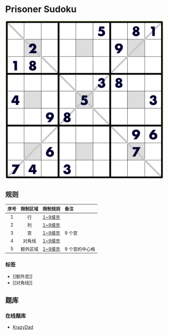 # Prisoner Sudoku

![题](../../../../../images/sudoku/PrisonerSudoku.png)

## 规则

| 序号  | 限制区域 | 限制规则    | 备注       |
|:---:|:----:|:--------|:---------|
|  1  |  行   | [1~9填充] |          |
|  2  |  列   | [1~9填充] |          |
|  3  |  宫   | [1~9填充] | 9 个宫     |
|  4  | 对角线  | [1~9填充] |          |
|  5  | 额外区域 | [1~9填充] | 9 个宫的中心格 |

### 标签

- [[额外宫]]
- [[对角线]]

## 题库

### 在线题库

- [KrazyDad](https://krazydad.com/play/prisoner/)

[1~9填充]: ../../../../../rules.md#1to9填充
